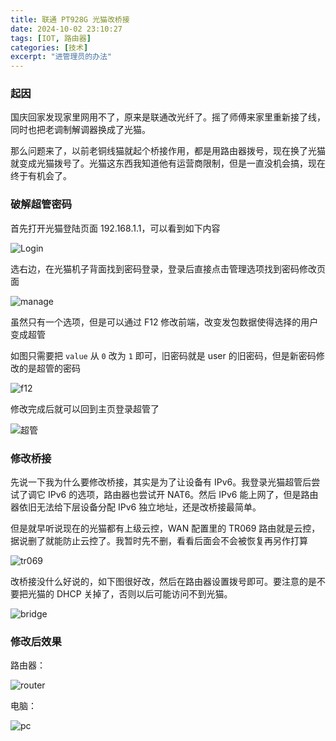 ```yaml
---
title: 联通 PT928G 光猫改桥接
date: 2024-10-02 23:10:27
tags: [IOT, 路由器]
categories: [技术]
excerpt: "进管理员的办法"
---
```


### 起因

国庆回家发现家里网用不了，原来是联通改光纤了。摇了师傅来家里重新接了线，同时也把老调制解调器换成了光猫。

那么问题来了，以前老铜线猫就起个桥接作用，都是用路由器拨号，现在换了光猫就变成光猫拨号了。光猫这东西我知道他有运营商限制，但是一直没机会搞，现在终于有机会了。

### 破解超管密码

首先打开光猫登陆页面 192.168.1.1，可以看到如下内容

![Login](https://testingcf.jsdelivr.net/gh/hexrotor/hexrotor.github.io/images/post_imgs/modem_login.png.avif)

选右边，在光猫机子背面找到密码登录，登录后直接点击管理选项找到密码修改页面

![manage](https://testingcf.jsdelivr.net/gh/hexrotor/hexrotor.github.io/images/post_imgs/modem_manage.png.avif)

虽然只有一个选项，但是可以通过 F12 修改前端，改变发包数据使得选择的用户变成超管

如图只需要把 `value` 从 `0` 改为 `1` 即可，旧密码就是 user 的旧密码，但是新密码修改的是超管的密码

![f12](https://testingcf.jsdelivr.net/gh/hexrotor/hexrotor.github.io/images/post_imgs/modem_f12.png.avif)

修改完成后就可以回到主页登录超管了

![超管](https://testingcf.jsdelivr.net/gh/hexrotor/hexrotor.github.io/images/post_imgs/modem_success.png.avif)

### 修改桥接

先说一下我为什么要修改桥接，其实是为了让设备有 IPv6。我登录光猫超管后尝试了调它 IPv6 的选项，路由器也尝试开 NAT6。然后 IPv6 能上网了，但是路由器依旧无法给下层设备分配 IPv6 独立地址，还是改桥接最简单。

但是就早听说现在的光猫都有上级云控，WAN 配置里的 TR069 路由就是云控，据说删了就能防止云控了。我暂时先不删，看看后面会不会被恢复再另作打算

![tr069](https://testingcf.jsdelivr.net/gh/hexrotor/hexrotor.github.io/images/post_imgs/modem_tr069.png.avif)

改桥接没什么好说的，如下图很好改，然后在路由器设置拨号即可。要注意的是不要把光猫的 DHCP 关掉了，否则以后可能访问不到光猫。

![bridge](https://testingcf.jsdelivr.net/gh/hexrotor/hexrotor.github.io/images/post_imgs/modem_bridge.png.avif)

### 修改后效果

路由器：

![router](https://testingcf.jsdelivr.net/gh/hexrotor/hexrotor.github.io/images/post_imgs/modem_router.png.avif)

电脑：

![pc](https://testingcf.jsdelivr.net/gh/hexrotor/hexrotor.github.io/images/post_imgs/modem_pc.png.avif)